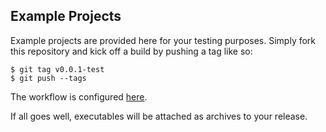 ## Example Projects
Example projects are provided here for your testing purposes. Simply fork this repository and kick off a build by pushing a tag like so:

```
$ git tag v0.0.1-test
$ git push --tags
```

The workflow is configured [here](../.github/workflows/build-example.yml).

If all goes well, executables will be attached as archives to your release.
